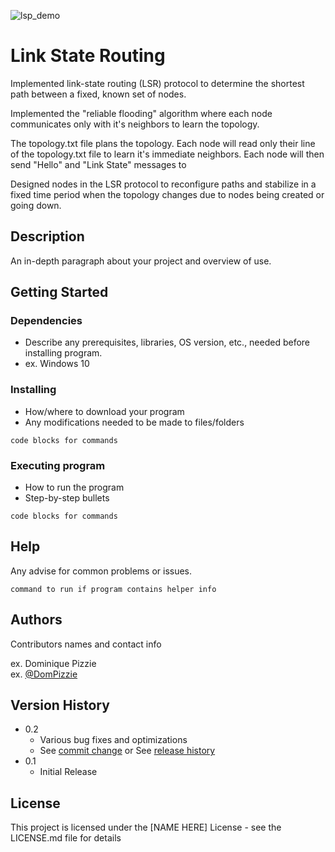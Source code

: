 
![lsp_demo](https://github.com/user-attachments/assets/267fe11b-b04b-42c0-b032-8f08c7cd2bff)

# Link State Routing

Implemented link-state routing (LSR) protocol to determine the shortest path between a fixed, known set of nodes.

Implemented the "reliable flooding" algorithm where each node communicates only with it's neighbors to learn the topology.

The topology.txt file plans the topology. Each node will read only their line of the topology.txt file to learn it's immediate neighbors. Each node will then send "Hello" and "Link State" messages to 

Designed nodes in the LSR protocol to reconfigure paths and stabilize in a fixed time period when the  topology changes due to nodes being created or going down.

## Description

An in-depth paragraph about your project and overview of use.

## Getting Started

### Dependencies

* Describe any prerequisites, libraries, OS version, etc., needed before installing program.
* ex. Windows 10

### Installing

* How/where to download your program
* Any modifications needed to be made to files/folders
```
code blocks for commands
```

### Executing program

* How to run the program
* Step-by-step bullets
```
code blocks for commands
```

## Help

Any advise for common problems or issues.
```
command to run if program contains helper info
```

## Authors

Contributors names and contact info

ex. Dominique Pizzie  
ex. [@DomPizzie](https://twitter.com/dompizzie)

## Version History

* 0.2
    * Various bug fixes and optimizations
    * See [commit change]() or See [release history]()
* 0.1
    * Initial Release

## License

This project is licensed under the [NAME HERE] License - see the LICENSE.md file for details
